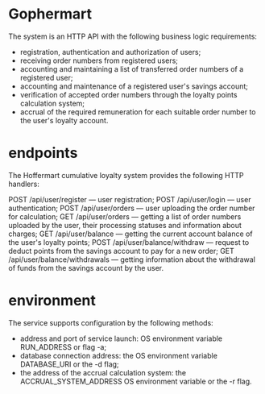 # Gophermart
The system is an HTTP API with the following business logic requirements:
- registration, authentication and authorization of users;
- receiving order numbers from registered users;
- accounting and maintaining a list of transferred order numbers of a registered user;
- accounting and maintenance of a registered user's savings account;
- verification of accepted order numbers through the loyalty points calculation system;
- accrual of the required remuneration for each suitable order number to the user's loyalty account.
    
 # endpoints
 The Hoffermart cumulative loyalty system provides the following HTTP handlers:

 POST /api/user/register — user registration;
 POST /api/user/login — user authentication;
 POST /api/user/orders — user uploading the order number for calculation;
 GET /api/user/orders — getting a list of order numbers uploaded by the user, their processing statuses and information about charges;
 GET /api/user/balance — getting the current account balance of the user's loyalty points;
 POST /api/user/balance/withdraw — request to deduct points from the savings account to pay for a new order;
 GET /api/user/balance/withdrawals — getting information about the withdrawal of funds from the savings account by the user.
 
 # environment
 The service supports configuration by the following methods:
- address and port of service launch: OS environment variable RUN_ADDRESS or flag -a;
- database connection address: the OS environment variable DATABASE_URI or the -d flag;
- the address of the accrual calculation system: the ACCRUAL_SYSTEM_ADDRESS OS environment variable or the -r flag.
